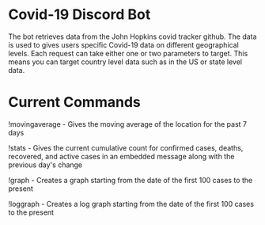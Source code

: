 # Covid-19 Discord Bot

The bot retrieves data from the John Hopkins covid tracker github. The data is used to gives users specific Covid-19 data on different geographical levels. Each request can take either one or two parameters to target. This means you can target country level data such as in the US or state level data.

# Current Commands

!movingaverage - Gives the moving average of the location for the past 7 days

!stats - Gives the current cumulative count for confirmed cases, deaths, recovered, and active cases in an embedded message along with the previous day's change

!graph - Creates a graph starting from the date of the first 100 cases to the present

!loggraph - Creates a log graph starting from the date of the first 100 cases to the present



